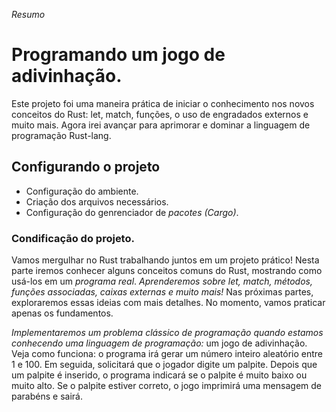 
*Resumo*
	
#	Programando um jogo de adivinhação.
	
Este projeto foi uma maneira prática de iniciar o conhecimento nos novos conceitos do Rust: let, match, funções, o uso de engradados externos e muito mais. Agora irei avançar para aprimorar e dominar a linguagem de programação Rust-lang.

## Configurando o projeto

- Configuração do ambiente.
- Criação dos arquivos necessários.
- Configuração do genrenciador de *pacotes (Cargo)*.

### Condificação do projeto.

Vamos mergulhar no Rust trabalhando juntos em um projeto prático! Nesta parte iremos conhecer alguns conceitos comuns do Rust, mostrando como usá-los em um *programa real*. *Aprenderemos sobre let, match, métodos, funções associadas, caixas externas e muito mais!* Nas próximas partes, exploraremos essas ideias com mais detalhes. No momento, vamos praticar apenas os fundamentos.

*Implementaremos um problema clássico de programação quando estamos conhecendo uma linguagem de programação:* um jogo de adivinhação. Veja como funciona: o programa irá gerar um número inteiro aleatório entre 1 e 100. Em seguida, solicitará que o jogador digite um palpite. Depois que um palpite é inserido, o programa indicará se o palpite é muito baixo ou muito alto. Se o palpite estiver correto, o jogo imprimirá uma mensagem de parabéns e sairá.